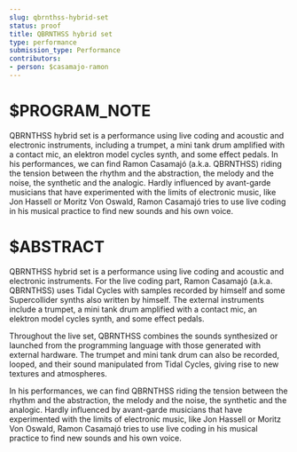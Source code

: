 ```yaml
---
slug: qbrnthss-hybrid-set
status: proof
title: QBRNTHSS hybrid set
type: performance
submission_type: Performance
contributors:
- person: $casamajo-ramon
---
```


# $PROGRAM_NOTE

QBRNTHSS hybrid set is a performance using live coding and acoustic and electronic
instruments, including a trumpet, a mini tank drum amplified with a contact mic, an
elektron model cycles synth, and some effect pedals. In his performances, we can
find Ramon Casamajó (a.k.a. QBRNTHSS) riding the tension between the rhythm and
the abstraction, the melody and the noise, the synthetic and the analogic. Hardly
influenced by avant-garde musicians that have experimented with the limits of
electronic music, like Jon Hassell or Moritz Von Oswald, Ramon Casamajó tries to use
live coding in his musical practice to find new sounds and his own voice.

# $ABSTRACT

QBRNTHSS hybrid set is a performance using live coding and acoustic and electronic
instruments. For the live coding part, Ramon Casamajó (a.k.a. QBRNTHSS) uses Tidal
Cycles with samples recorded by himself and some Supercollider synths also written
by himself. The external instruments include a trumpet, a mini tank drum amplified
with a contact mic, an elektron model cycles synth, and some effect pedals.

Throughout the live set, QBRNTHSS combines the sounds synthesized or launched
from the programming language with those generated with external hardware. The
trumpet and mini tank drum can also be recorded, looped, and their sound
manipulated from Tidal Cycles, giving rise to new textures and atmospheres.

In his performances, we can find QBRNTHSS riding the tension between the rhythm
and the abstraction, the melody and the noise, the synthetic and the analogic. Hardly
influenced by avant-garde musicians that have experimented with the limits of
electronic music, like Jon Hassell or Moritz Von Oswald, Ramon Casamajó tries to use
live coding in his musical practice to find new sounds and his own voice.
